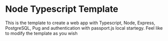 # Node Typescript Template
This is the template to create a web app with Typescript, Node, Express, PostgreSQL, Pug and authentication with passport.js local startegy. Feel like to modify the template as you wish <br>
